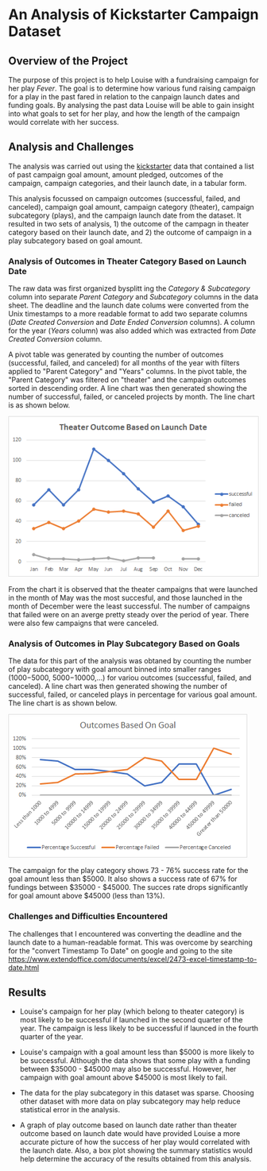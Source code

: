# An Analysis of Kickstarter Campaign Dataset

## Overview of the Project
The purpose of this project is to help Louise with a fundraising campaign for her play *Fever*. The goal is to determine how various fund raising campaign for a play in the past fared in relation to the canpaign launch dates and funding goals. By analysing the past data Louise will be able to gain insight into what goals to set for her play, and how the length of the campaign would correlate with her success.

## Analysis and Challenges
The analysis was carried out using the [kickstarter](/Kickstarter_Challenge.xlxs) data that contained a list of past campaign goal amount, amount pledged, outcomes of the campaign, campaign categories, and their launch date, in a tabular form.

This analysis focussed on campaign outcomes (successful, failed, and canceled), campaign goal amount, campaign category (theater), campaign subcategory (plays), and the campaign launch date from the dataset. It resulted in two sets of analysis, 1) the outcome of the campagn in theater category based on their launch date, and 2) the outcome of campaign in a play subcategory based on goal amount.

### Analysis of Outcomes in Theater Category Based on Launch Date
The raw data was first organized bysplitt ing the *Category & Subcategory* column into separate *Parent Category* and *Subcategory* columns in the data sheet. The deadline and the launch date colums were converted from the Unix timestamps to a more readable format to add two separate columns (*Date Created Conversion* and *Date Ended Conversion* columns). A column for the year (*Years* column) was also added which was extracted from *Date Created Conversion* column. 

A pivot table was generated by counting the number of outcomes (successful, failed, and canceled) for all months of the year with filters applied to "Parent Category" and "Years" columns. In the pivot table, the "Parent Category" was filtered on "theater" and the campaign outcomes sorted in descending order. A line chart was then generated showing the number of successful, failed, or canceled projects by month. The line chart is as shown below.


![Figure 1](/resources/Theater_Outcomes_vs_Launch.png)


From the chart it is observed that the theater campaigns that were launched in the month of May was the most succesful, and those launched in the month of December were the least successful. The number of campaigns that failed were on an averge pretty steady over the period of year. There were also few campaigns that were canceled.


### Analysis of Outcomes in Play Subcategory Based on Goals
The data for this part of the analysis was obtaned by counting the number of play subcategory with goal amount binned into smaller ranges ($1000 -$5000, $5000 -$10000,...) for variou outcomes (successful, failed, and canceled). A line chart was then generated showing the number of successful, failed, or canceled plays in percentage for various goal amount. The line chart is as shown below.


![Figure 2](/resources/Outcomes_vs_Goals.png)


The campaign for the play category shows 73 - 76% success rate for the goal amount less than $5000. It also shows a success rate of 67% for fundings between $35000 - $45000. The succes rate drops significantly for goal amount above $45000 (less than 13%). 

### Challenges and Difficulties Encountered
The challenges that I encountered was converting the deadline and the launch date to a human-readable format. This was overcome by searching for the "convert Timestamp To Date" on google and going to the site https://www.extendoffice.com/documents/excel/2473-excel-timestamp-to-date.html

## Results

- Louise's campaign for her play (which belong to theater category) is most likely to be successful if launched in the second quarter of the year.
   The campaign is less likely to be successful if launced in the fourth quarter of the year.
   
- Louise's campaign with a goal amount less than $5000 is more likely to be successful. Although the data shows that some play with a funding between $35000 - $45000 may also be     successful. However, her campaign with goal amount above $45000 is most likely to fail. 

- The data for the play subcategory in this dataset was sparse. Choosing other dataset with more data on play subcategory may help reduce statistical error in the analysis. 

- A graph of play outcome based on launch date rather than theater outcome based on launch date would have provided Louise a more accurate picture of how the success of her play would correlated with the launch date. Also, a box plot showing the summary statistics would help determine the accuracy of the results obtained from this analysis.
